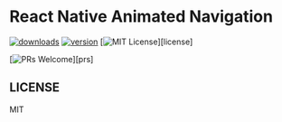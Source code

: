 # React Native Animated Navigation

[![downloads][downloads-badge]][npmcharts] [![version][version-badge]][package]
[![MIT License][license-badge]][license]

[![PRs Welcome][prs-badge]][prs]

## LICENSE

MIT

[version-badge]: https://img.shields.io/npm/v/react-native-animated-navigation.svg?style=flat-square
[package]: https://www.npmjs.com/package/react-native-animated-navigation
[downloads-badge]: https://img.shields.io/npm/dm/react-native-animated-navigation.svg?style=flat-square
[npmcharts]: http://npmcharts.com/compare/react-native-animated-navigation
[license-badge]: https://img.shields.io/npm/l/react-native-animated-navigation.svg?style=flat-square
[prs-badge]: https://img.shields.io/badge/PRs-welcome-brightgreen.svg?style=flat-square
